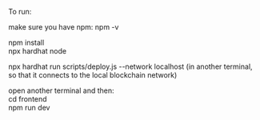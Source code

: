 To run:


make sure you have npm: npm -v

npm install <br>
npx hardhat node <br>

npx hardhat run scripts/deploy.js --network localhost (in another terminal, so that it connects to the local blockchain network) <br>

open another terminal and then: <br>
cd frontend <br>
npm run dev

